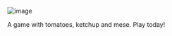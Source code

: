 ![image](https://user-images.githubusercontent.com/60856959/136452601-570364f7-f04e-47e3-9873-b3bdc98bffd5.png)

A game with tomatoes, ketchup and mese. Play today!
